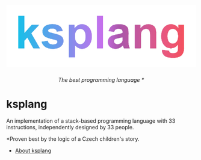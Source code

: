 <h1 align="center">
    <a href="https://ksp.mff.cuni.cz/h/ulohy/36/ksplang/">
    <img src="./.github/ksplang.png">
    </a>
</h1>

<p align="center">
  <i align="center">The best programming language * </i>
</p>

# ksplang
An implementation of a stack-based programming language with 33 instructions, independently designed
by 33 people.

*Proven best by the logic of a Czech children's story.

- [About ksplang](ksplang_en.md)